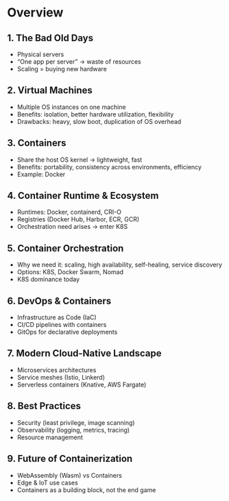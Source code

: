 # Overview

## 1. The Bad Old Days

- Physical servers
- “One app per server” → waste of resources
- Scaling = buying new hardware

## 2. Virtual Machines

- Multiple OS instances on one machine
- Benefits: isolation, better hardware utilization, flexibility
- Drawbacks: heavy, slow boot, duplication of OS overhead

## 3. Containers

- Share the host OS kernel → lightweight, fast
- Benefits: portability, consistency across environments, efficiency
- Example: Docker

## 4. Container Runtime & Ecosystem

- Runtimes: Docker, containerd, CRI-O
- Registries (Docker Hub, Harbor, ECR, GCR)
- Orchestration need arises → enter K8S

## 5. Container Orchestration

- Why we need it: scaling, high availability, self-healing, service discovery
- Options: K8S, Docker Swarm, Nomad
- K8S dominance today

## 6. DevOps & Containers

- Infrastructure as Code (IaC)
- CI/CD pipelines with containers
- GitOps for declarative deployments

## 7. Modern Cloud-Native Landscape

- Microservices architectures
- Service meshes (Istio, Linkerd)
- Serverless containers (Knative, AWS Fargate)

## 8. Best Practices

- Security (least privilege, image scanning)
- Observability (logging, metrics, tracing)
- Resource management

## 9. Future of Containerization

- WebAssembly (Wasm) vs Containers
- Edge & IoT use cases
- Containers as a building block, not the end game

